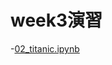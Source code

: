 # week3演習
  -[02_titanic.ipynb](https://colab.research.google.com/drive/1V3mQE5Rj1GkcNfL-zNlDlS1Bj7S5cHJ4#scrollTo=AiAU_FldUWmM)

